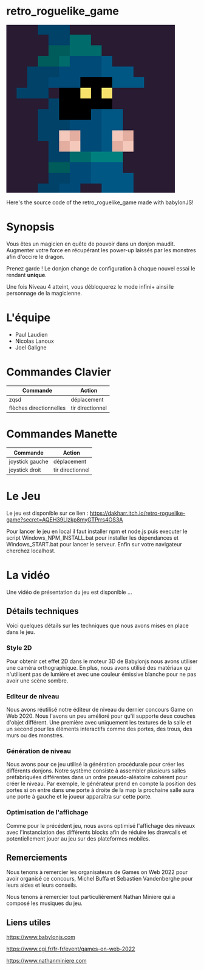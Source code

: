 # retro_roguelike_game

![retro_logo](itch/screen1.png)

Here's the source code of the retro_roguelike_game made with babylonJS!

# Synopsis

Vous êtes un magicien en quête de pouvoir dans un donjon maudit. Augmenter votre force en récupérant les power-up laissés par les monstres afin d'occire le dragon.

Prenez garde ! Le donjon change de configuration à chaque nouvel essai le rendant **unique**.

Une fois Niveau 4 atteint, vous débloquerez le mode infini+ ainsi le personnage de la magicienne.

# L'équipe

- Paul Laudien
- Nicolas Lanoux
- Joel Galigne

# Commandes Clavier

Commande | Action
--------- | ----------
zqsd | déplacement
flèches directionnelles | tir directionnel

# Commandes Manette

Commande | Action
--------- | ----------
joystick gauche | déplacement
joystick droit | tir directionnel

# Le Jeu

Le jeu est disponible sur ce lien : https://dakharr.itch.io/retro-roguelike-game?secret=AQEH39Llzkp8myGTPrrs4OS3A

Pour lancer le jeu en local il faut installer npm et node.js puis executer le script Windows_NPM_INSTALL.bat pour installer les dépendances et Windows_START.bat pour lancer le serveur. Enfin sur votre navigateur cherchez localhost.

# La vidéo

Une vidéo de présentation du jeu est disponible ...

## Détails techniques

Voici quelques détails sur les techniques que nous avons mises en place dans le jeu.

### Style 2D

Pour obtenir cet effet 2D dans le moteur 3D de Babylonjs nous avons utiliser une caméra orthographique. En plus, nous avons utilisé des matériaux qui n'utilisent pas de lumière et avec une couleur émissive blanche pour ne pas avoir une scène sombre.

### Editeur de niveau

Nous avons réutilisé notre éditeur de niveau du dernier concours Game on Web 2020. Nous l'avons un peu amélioré pour qu'il supporte deux couches d'objet différent. Une première avec uniquement les textures de la salle et un second pour les éléments interactifs comme des portes, des trous, des murs ou des monstres.

### Génération de niveau

Nous avons pour ce jeu utilisé la génération procédurale pour créer les différents donjons. Notre système consiste à assembler plusieurs salles préfabriquées différentes dans un ordre pseudo-aléatoire cohérent pour créer le niveau. Par exemple, le générateur prend en compte la position des portes si on entre dans une porte à droite de la map la prochaine salle aura une porte à gauche et le joueur apparaîtra sur cette porte.

### Optimisation de l'affichage

Comme pour le précédent jeu, nous avons optimisé l'affichage des niveaux avec l'instanciation des différents blocks afin de réduire les drawcalls et potentiellement jouer au jeu sur des plateformes mobiles.

## Remerciements

Nous tenons à remercier les organisateurs de Games on Web 2022 pour avoir organisé ce concours, Michel Buffa et Sebastien Vandenberghe pour leurs aides et leurs conseils.

Nous tenons à remercier tout particulièrement Nathan Miniere qui a composé les musiques du jeu.


## Liens utiles

https://www.babylonjs.com

https://www.cgi.fr/fr-fr/event/games-on-web-2022

https://www.nathanminiere.com
